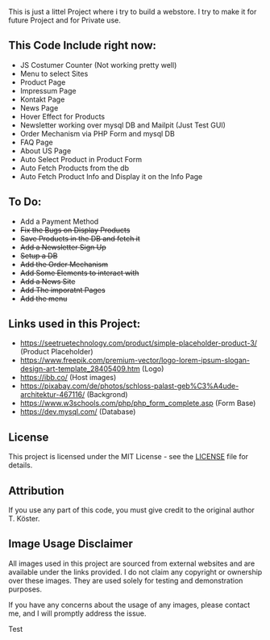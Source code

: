 This is just a littel Project where i try to build a webstore.
I try to make it for future Project and for Private use.

## This Code Include right now:
- JS Costumer Counter (Not working pretty well)
- Menu to select Sites 
- Product Page 
- Impressum Page
- Kontakt Page 
- News Page 
- Hover Effect for Products 
- Newsletter working over mysql DB and Mailpit (Just Test GUI)
- Order Mechanism via PHP Form and mysql DB
- FAQ Page 
- About US Page 
- Auto Select Product in Product Form
- Auto Fetch Products from the db
- Auto Fetch Product Info and Display it on the Info Page

## To Do:
- Add a Payment Method
- ~~Fix the Bugs on Display Products~~ 
- ~~Save Products in the DB and fetch it~~
- ~~Add a Newsletter Sign Up~~
- ~~Setup a DB~~
- ~~Add the Order Mechanism~~  
- ~~Add Some Elements to interact with~~
- ~~Add a News Site~~ 
- ~~Add The imporatnt Pages~~
- ~~Add the menu~~ 

## Links used in this Project:
- https://seetruetechnology.com/product/simple-placeholder-product-3/ (Product Placeholder)
- https://www.freepik.com/premium-vector/logo-lorem-ipsum-slogan-design-art-template_28405409.htm (Logo)
- https://ibb.co/ (Host images)
- https://pixabay.com/de/photos/schloss-palast-geb%C3%A4ude-architektur-467116/ (Backgrond)
- https://www.w3schools.com/php/php_form_complete.asp (Form Base)
- https://dev.mysql.com/ (Database)

## License
This project is licensed under the MIT License - see the [LICENSE](licence.md) file for details.

## Attribution
If you use any part of this code, you must give credit to the original author T. Köster.

## Image Usage Disclaimer
All images used in this project are sourced from external websites and are available under the links provided. I do not claim any copyright or ownership over these images. They are used solely for testing and demonstration purposes.

If you have any concerns about the usage of any images, please contact me, and I will promptly address the issue.

Test